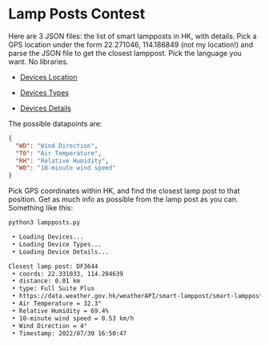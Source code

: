 # Lamp Posts Contest

Here are 3 JSON files: the list of smart lampposts in HK, with details. Pick a GPS location under the form 22.271046, 114.186849 (not my location!) and parse the JSON file to get the closest lamppost. Pick the language you want. No libraries.

* [Devices Location](https://www.hko.gov.hk/common/hko_data/smart-lamppost/files/smart_lamppost_met_device_location.json)

* [Devices Types](https://www.hko.gov.hk/common/hko_data/smart-lamppost/files/smart_lamppost_met_device_type.json)

* [Devices Details](https://www.hko.gov.hk/common/hko_data/smart-lamppost/files/smart_lamppost_met_device_element.json)

The possible datapoints are:

```JSON
{
  "WD": "Wind Direction",
  "T0": "Air Temperature",
  "RH": "Relative Humidity",
  "W0": "10-minute wind speed"
}
```

Pick GPS coordinates within HK, and find the closest lamp post to that position. Get as much info as possible from the lamp post as you can. Something like this:

```sh
python3 lampposts.py

 • Loading Devices...
 • Loading Device Types...
 • Loading Device Details...

Closest lamp post: DF3644
 • coords: 22.331033, 114.204639
 • distance: 0.01 km
 • type: Full Suite Plus
 • https://data.weather.gov.hk/weatherAPI/smart-lamppost/smart-lamppost.php?pi=DF3644&di=01
 • Air Temperature = 32.3°
 • Relative Humidity = 69.4%
 • 10-minute wind speed = 0.53 km/h
 • Wind Direction = 4°
 • Timestamp: 2022/07/30 16:50:47
```